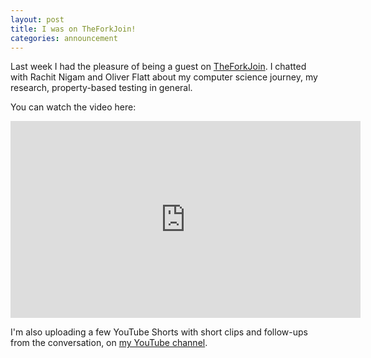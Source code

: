 ```yaml
---
layout: post
title: I was on TheForkJoin!
categories: announcement
---
```


Last week I had the pleasure of being a guest on [TheForkJoin](https://twitch.tv/theforkjoin). I
chatted with Rachit Nigam and Oliver Flatt about my computer science journey, my research,
property-based testing in general.

You can watch the video here:
<iframe width="560" height="315" src="https://www.youtube.com/embed/tEXq-eSiFwk" title="YouTube video player" frameborder="0" allow="accelerometer; autoplay; clipboard-write; encrypted-media; gyroscope; picture-in-picture; web-share" allowfullscreen></iframe>

I'm also uploading a few YouTube Shorts with short clips and follow-ups from the conversation, on
[my YouTube channel](https://www.youtube.com/channel/UCcc1UtCXkMfmkKnjjFIC7Zg).